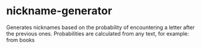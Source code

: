# nickname-generator
Generates nicknames based on the probability of encountering a letter after the previous ones. Probabilities are calculated from any text, for example: from books
